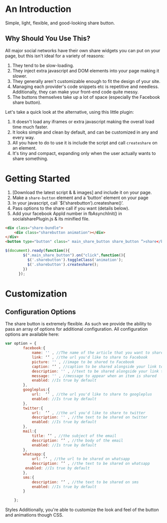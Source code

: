 
# An Introduction
Simple, light, flexible, and good-looking share button. 
## Why Should You Use This?
All major social networks have their own share widgets you can put on your page, but this isn't ideal for a variety of reasons:

1. They tend to be slow-loading.
2. They inject extra javascript and DOM elements into your page making it slower.
3. They generally aren't customizable enough to fit the design of your site.
4. Managing each provider's code snippets etc is repetitive and needless. Additionally, they can make your front-end code quite messy.
5. The buttons themselves take up a lot of space (especially the Facebook share button).

Let's take a quick look at the alternative, using this little plugin:

1. It doesn't load any iframes or extra javascript making the overall load time much faster.
2. It looks simple and clean by default, and can be customized in any and every way.
3. All you have to do to use it is include the script and call `createshare` on an element. 
4. It's tiny and compact, expanding only when the user actually wants to share something.

# Getting Started
1. [Download the latest script &  & images] and include it on your page.
2. Make a `share-button` element and a ‘button’ element on your page
3. In your javascript, call `$(‘sharebutton’).createshare()’.
4. Pass options to the share call if you want (details below).
5. Add your facebook AppId number in fbAsynchInit() in socialsharePlugin.js & its minified file. 

```html
<div class="share-bundle">
    <div class="sharebutton animation"></div>
</div>
<button type="button" class=" main_share_button share_button ”>share</button>
```

```js
$(document).ready(function(){
        $(".main_share_button").on("click",function(){
          $('.sharebutton').toggleClass('animation');
          $('.sharebutton').createshare();
        })
      });
```

# Customization
## Configuration Options
The share button is extremely flexible. As such we provide the ability to pass an array of options for additional configuration. All configuration options are available here:
```js
var option = {
        facebook:{
            name: '' , //The name of the article that you want to share.
            link: ‘’ , //the url you'd like to share to Facebook
            picture: '' , //image to be shared to Facebook 
            caption: ‘’ , //caption to be shared alongside your link to Facebook 
            description: '' , //text to be shared alongside your link to Facebook
            message: '' , //message to appear when an item is shared
            enabled: //Is true by default
        },
        googleplus:{
            url:  ‘’ , //the url you'd like to share to googleplus
            enabled: //Is true by default
        },
        twitter:{
            url:  ‘’ , //the url you'd like to share to twitter
    	    description: '' , //the text to be shared on twitter
            enabled: //Is true by default
        },  
        mail:{
            title: ’’ , //the subject of the email
            description: ‘’ , //the body of the email  
            enabled: //Is true by default     
        },
        whatsapp:{
            url: ‘’ , //the url to be shared on whatsapp
            description: ’’ , //the text to be shared on whatsapp
	     enabled: //Is true by default
        },
        sms:{
            description: ‘’ , //the text to be shared on sms
            enabled: //Is true by default
        }

    };
```
Styles
Additionally, you're able to customize the look and feel of the button and animations though CSS. 
